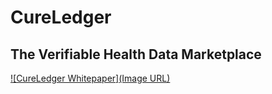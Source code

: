 # CureLedger

## The Verifiable Health Data Marketplace

[![CureLedger Whitepaper](Image URL)](https://rymedi-organization.github.io/Cureledger/)
